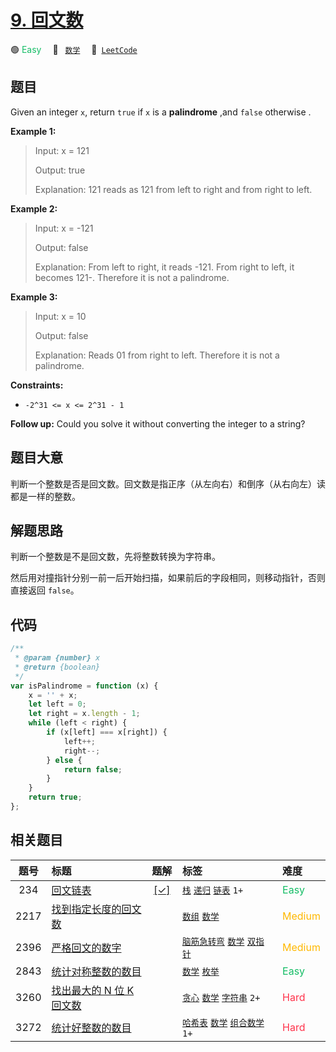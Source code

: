 # [9. 回文数](https://leetcode.com/problems/palindrome-number)

🟢 <font color=#15bd66>Easy</font>&emsp; 🔖&ensp; [`数学`](/outline/tag/math.md)&emsp; 🔗&ensp;[`LeetCode`](https://leetcode.com/problems/palindrome-number)

## 题目

Given an integer `x`, return `true` if `x` is a **palindrome** ,and `false` otherwise .

**Example 1:**

> Input: x = 121
>
> Output: true
>
> Explanation: 121 reads as 121 from left to right and from right to left.

**Example 2:**

> Input: x = -121
>
> Output: false
>
> Explanation: From left to right, it reads -121. From right to left, it becomes 121-. Therefore it is not a palindrome.

**Example 3:**

> Input: x = 10
>
> Output: false
>
> Explanation: Reads 01 from right to left. Therefore it is not a palindrome.

**Constraints:**

- `-2^31 <= x <= 2^31 - 1`

**Follow up:** Could you solve it without converting the integer to a string?

## 题目大意

判断一个整数是否是回文数。回文数是指正序（从左向右）和倒序（从右向左）读都是一样的整数。

## 解题思路

判断一个整数是不是回文数，先将整数转换为字符串。

然后用对撞指针分别一前一后开始扫描，如果前后的字段相同，则移动指针，否则直接返回 `false`。

## 代码

```javascript
/**
 * @param {number} x
 * @return {boolean}
 */
var isPalindrome = function (x) {
	x = '' + x;
	let left = 0;
	let right = x.length - 1;
	while (left < right) {
		if (x[left] === x[right]) {
			left++;
			right--;
		} else {
			return false;
		}
	}
	return true;
};
```

## 相关题目

<!-- prettier-ignore -->
| 题号 | 标题 | 题解 | 标签 | 难度 |
| :------: | :------ | :------: | :------ | :------ |
| 234 | [回文链表](https://leetcode.com/problems/palindrome-linked-list) | [[✓]](/problem/0234) |  [`栈`](/outline/tag/stack.md) [`递归`](/outline/tag/recursion.md) [`链表`](/outline/tag/linked-list.md) `1+` | <font color=#15bd66>Easy</font> |
| 2217 | [找到指定长度的回文数](https://leetcode.com/problems/find-palindrome-with-fixed-length) |  |  [`数组`](/outline/tag/array.md) [`数学`](/outline/tag/math.md) | <font color=#ffb800>Medium</font> |
| 2396 | [严格回文的数字](https://leetcode.com/problems/strictly-palindromic-number) |  |  [`脑筋急转弯`](/outline/tag/brainteaser.md) [`数学`](/outline/tag/math.md) [`双指针`](/outline/tag/two-pointers.md) | <font color=#ffb800>Medium</font> |
| 2843 | [统计对称整数的数目](https://leetcode.com/problems/count-symmetric-integers) |  |  [`数学`](/outline/tag/math.md) [`枚举`](/outline/tag/enumeration.md) | <font color=#15bd66>Easy</font> |
| 3260 | [找出最大的 N 位 K 回文数](https://leetcode.com/problems/find-the-largest-palindrome-divisible-by-k) |  |  [`贪心`](/outline/tag/greedy.md) [`数学`](/outline/tag/math.md) [`字符串`](/outline/tag/string.md) `2+` | <font color=#ff334b>Hard</font> |
| 3272 | [统计好整数的数目](https://leetcode.com/problems/find-the-count-of-good-integers) |  |  [`哈希表`](/outline/tag/hash-table.md) [`数学`](/outline/tag/math.md) [`组合数学`](/outline/tag/combinatorics.md) `1+` | <font color=#ff334b>Hard</font> |

<style>
.blue {
    background-color: #096dd9;
    padding: 0.25rem 0.5rem;
    margin: 0;
    font-size: 0.85em;
    border-radius: 3px;
    color: white;
    font-weight: 500;
}
table th:first-of-type { width: 10%; }
table th:nth-of-type(2) { width: 35%; }
table th:nth-of-type(3) { width: 10%; }
table th:nth-of-type(4) { width: 35%; }
table th:nth-of-type(5) { width: 10%; }
</style>
